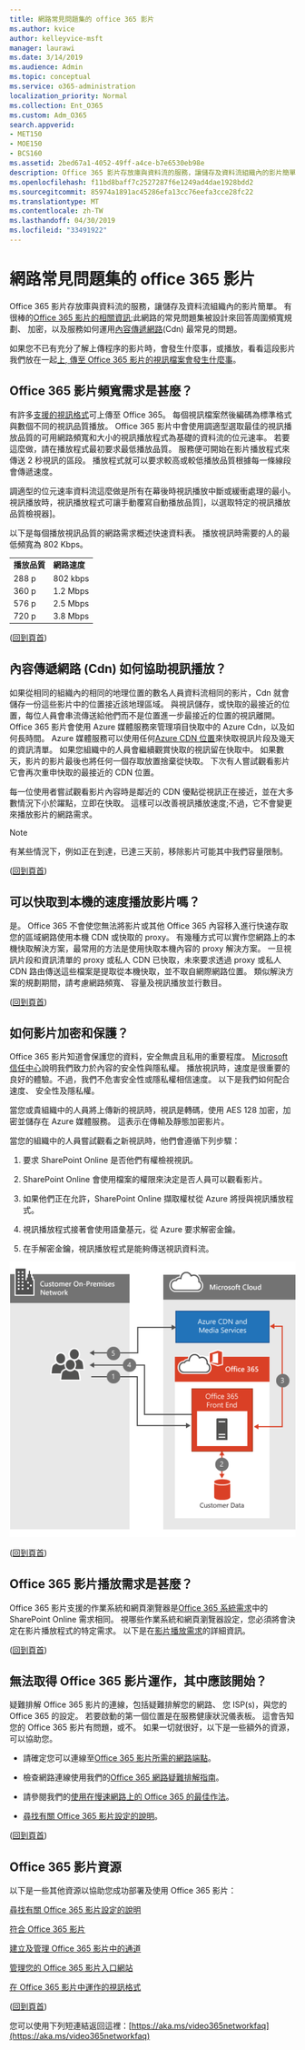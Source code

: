 ```yaml
---
title: 網路常見問題集的 office 365 影片
ms.author: kvice
author: kelleyvice-msft
manager: laurawi
ms.date: 3/14/2019
ms.audience: Admin
ms.topic: conceptual
ms.service: o365-administration
localization_priority: Normal
ms.collection: Ent_O365
ms.custom: Adm_O365
search.appverid:
- MET150
- MOE150
- BCS160
ms.assetid: 2bed67a1-4052-49ff-a4ce-b7e6530eb98e
description: Office 365 影片存放庫與資料流的服務，讓儲存及資料流組織內的影片簡單。 有很棒的資訊有關 Office 365 影片;此網路的常見問題集被設計來回答周圍頻寬規劃、 加密，以及服務如何運用內容傳遞網路 (Cdn) 最常見的問題。
ms.openlocfilehash: f11bd8baff7c2527287f6e1249ad4dae1928bdd2
ms.sourcegitcommit: 85974a1891ac45286efa13cc76eefa3cce28fc22
ms.translationtype: MT
ms.contentlocale: zh-TW
ms.lasthandoff: 04/30/2019
ms.locfileid: "33491922"
---
```

# <a name="office-365-video-networking-frequently-asked-questions"></a>網路常見問題集的 office 365 影片

Office 365 影片存放庫與資料流的服務，讓儲存及資料流組織內的影片簡單。 有很棒的[Office 365 影片的相關資訊](https://support.office.com/article/Find-help-about-Office-365-Video-b435f99a-f47e-4ebd-a946-f5c965844f50);此網路的常見問題集被設計來回答周圍頻寬規劃、 加密，以及服務如何運用[內容傳遞網路](content-delivery-networks.md)(Cdn) 最常見的問題。
  
如果您不已有充分了解上傳程序的影片時，會發生什麼事，或播放，看看這段影片我們放在一起[上, 傳至 Office 365 影片的視訊檔案會發生什麼事](https://www.youtube.com/watch?v=HXSZ0jYBKlM)。
  
## <a name="what-are-the-office-365-video-bandwidth-requirements"></a>Office 365 影片頻寬需求是甚麼？

有許多[支援的視訊格式](https://support.office.com/article/dd1af01c-fd8e-4640-b17b-93ee02b9b817)可上傳至 Office 365。 每個視訊檔案然後編碼為標準格式與數個不同的視訊品質播放。 Office 365 影片中會使用調適型選取最佳的視訊播放品質的可用網路頻寬和大小的視訊播放程式為基礎的資料流的位元速率。 若要這麼做，請在播放程式最初要求最低播放品質。 服務便可開始在影片播放程式來傳送 2 秒視訊的區段。 播放程式就可以要求較高或較低播放品質根據每一條線段會傳遞速度。
  
調適型的位元速率資料流這麼做是所有在幕後時視訊播放中斷或緩衝處理的最小。 視訊播放時，視訊播放程式可讓手動覆寫自動播放品質]，以選取特定的視訊播放品質檢視器]。
  
以下是每個播放視訊品質的網路需求概述快速資料表。 播放視訊時需要的人的最低頻寬為 802 Kbps。
  
|||
|:-----|:-----|
|**播放品質** <br/> |**網路速度** <br/> |
|288 p  <br/> |802 kbps  <br/> |
|360 p  <br/> |1.2 Mbps  <br/> |
|576 p  <br/> |2.5 Mbps  <br/> |
|720 p  <br/> |3.8 Mbps  <br/> |

([回到頁首](office-365-video-networking-faq.md))
  
## <a name="how-do-content-delivery-networks-cdns-help-video-playback"></a>內容傳遞網路 (Cdn) 如何協助視訊播放？

如果從相同的組織內的相同的地理位置的數名人員資料流相同的影片，Cdn 就會儲存一份這些影片中的位置接近該地理區域。 與視訊儲存，或快取的最接近的位置，每位人員會串流傳送給他們而不是位置進一步最接近的位置的視訊離開。 Office 365 影片會使用 Azure 媒體服務來管理項目快取中的 Azure Cdn，以及如何長時間。 Azure 媒體服務可以使用任何[Azure CDN 位置](https://azure.microsoft.com/documentation/articles/cdn-pop-locations/)來快取視訊片段及幾天的資訊清單。 如果您組織中的人員會繼續觀賞快取的視訊留在快取中。 如果數天，影片的影片最後也將任何一個存取放置捨棄從快取。 下次有人嘗試觀看影片它會再次重申快取的最接近的 CDN 位置。
  
每一位使用者嘗試觀看影片內容時是鄰近的 CDN 優點從視訊正在接近，並在大多數情況下小於躍點，立即在快取。 這樣可以改善視訊播放速度;不過，它不會變更來播放影片的網路需求。
  
> [!NOTE]
> 有某些情況下，例如正在到達，已達三天前，移除影片可能其中我們容量限制。
  
([回到頁首](office-365-video-networking-faq.md))
  
## <a name="can-i-cache-the-videos-locally-for-faster-playback"></a>可以快取到本機的速度播放影片嗎？

是。 Office 365 不會使您無法將影片或其他 Office 365 內容移入進行快速存取您的區域網路使用本機 CDN 或快取的 proxy。 有幾種方式可以實作您網路上的本機快取解決方案，最常用的方法是使用快取本機內容的 proxy 解決方案。 一旦視訊片段和資訊清單的 proxy 或私人 CDN 已快取，未來要求透過 proxy 或私人 CDN 路由傳送這些檔案是提取從本機快取，並不取自網際網路位置。 類似解決方案的規劃期間，請考慮網路頻寬、 容量及視訊播放並行數目。
  
([回到頁首](office-365-video-networking-faq.md))
  
## <a name="how-videos-are-encrypted-and-secured"></a>如何影片加密和保護？

Office 365 影片知道會保護您的資料，安全無虞且私用的重要程度。 [Microsoft 信任中心](https://products.office.com/business/office-365-trust-center-welcome)說明我們致力於內容的安全性與隱私權。 播放視訊時，速度是很重要的良好的體驗。不過，我們不危害安全性或隱私權相信速度。 以下是我們如何配合速度、 安全性及隱私權。
  
當您或貴組織中的人員將上傳新的視訊時，視訊是轉碼，使用 AES 128 加密，加密並儲存在 Azure 媒體服務。 這表示在傳輸及靜態加密影片。
  
當您的組織中的人員嘗試觀看之新視訊時，他們會遵循下列步驟：
  
1. 要求 SharePoint Online 是否他們有權檢視視訊。

2. SharePoint Online 會使用檔案的權限來決定是否人員可以觀看影片。

3. 如果他們正在允許，SharePoint Online 擷取權杖從 Azure 將授與視訊播放程式。

4. 視訊播放程式接著會使用語彙基元，從 Azure 要求解密金鑰。

5. 在手解密金鑰，視訊播放程式是能夠傳送視訊資料流。

![O365 視訊播放](media/9d3c6e76-151d-48a3-a30e-ba8dd07db0b7.png)
  
([回到頁首](office-365-video-networking-faq.md))
  
## <a name="what-are-the-requirements-to-playback-office-365-video"></a>Office 365 影片播放需求是甚麼？

Office 365 影片支援的作業系統和網頁瀏覽器是[Office 365 系統需求](https://support.office.com/article/Office-365-system-requirements-719254c0-2671-4648-9c84-c6a3d4f3be45)中的 SharePoint Online 需求相同。 視哪些作業系統和網頁瀏覽器設定，您必須將會決定在影片播放程式的特定需求。 以下是在[影片播放需求](https://support.office.com/article/ca1cc1a9-a615-46e1-b6a3-40dbd99939a6)的詳細資訊。
  
([回到頁首](office-365-video-networking-faq.md))
  
## <a name="i-cant-get-office-365-video-to-work-where-should-i-start"></a>無法取得 Office 365 影片運作，其中應該開始？

疑難排解 Office 365 影片的連線，包括疑難排解您的網路、 您 ISP(s)，與您的 Office 365 的設定。 若要啟動的第一個位置是在服務健康狀況儀表板。 這會告知您的 Office 365 影片有問題，或不。 如果一切就很好，以下是一些額外的資源，可以協助您。
  
- 請確定您可以連線至[Office 365 影片所需的網路端點](https://support.office.com/article/Office-365-URLs-and-IP-address-ranges-8548a211-3fe7-47cb-abb1-355ea5aa88a2)。

- 檢查網路連線使用我們的[Office 365 網路疑難排解指南](https://support.office.com/article/Office-365-performance-tuning-and-troubleshooting-Admin-and-IT-Pro-1492cb94-bd62-43e6-b8d0-2a61ed88ebae)。

- 請參閱我們的[使用在慢速網路上的 Office 365 的最佳作法](https://support.office.com/article/Best-practices-for-using-Office-365-on-a-slow-network-fd16c8d2-4799-4c39-8fd7-045f06640166)。

- [尋找有關 Office 365 影片設定的說明](https://support.office.com/article/Find-help-about-Office-365-Video-b435f99a-f47e-4ebd-a946-f5c965844f50)。

([回到頁首](office-365-video-networking-faq.md))
  
## <a name="office-365-video-resources"></a>Office 365 影片資源

以下是一些其他資源以協助您成功部署及使用 Office 365 影片：
  
[尋找有關 Office 365 影片設定的說明](https://support.office.com/article/Find-help-about-Office-365-Video-b435f99a-f47e-4ebd-a946-f5c965844f50)
  
[符合 Office 365 影片](https://support.office.com/article/Meet-Office-365-Video-ca1cc1a9-a615-46e1-b6a3-40dbd99939a6)
  
[建立及管理 Office 365 影片中的通道](https://support.office.com/article/Create-and-manage-a-channel-in-Office-365-Video-1fede4cc-13c0-435a-b585-e7fbf1c83bb2)
  
[管理您的 Office 365 影片入口網站](https://support.office.com/article/Manage-your-Office-365-Video-portal-c059465b-eba9-44e1-b8c7-8ff7793ff5da)
  
[在 Office 365 影片中運作的視訊格式](https://support.office.com/article/Video-formats-that-work-in-Office-365-Video-dd1af01c-fd8e-4640-b17b-93ee02b9b817)
  
([回到頁首](office-365-video-networking-faq.md))
  
您可以使用下列短連結返回這裡：[https://aka.ms/video365networkfaq](https://aka.ms/video365networkfaq)
